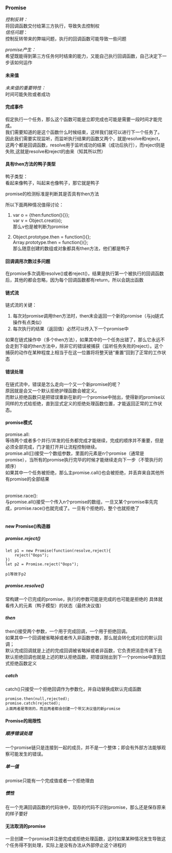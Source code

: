 ### Promise
*控制反转：*<br>
将回调函数交付给第三方执行，导致失去控制权<br>
*信任问题*：<br>
控制反转带来的弊端问题，执行的回调函数可能导致一些问题

*promise产生：*<br>
希望既能得到第三方任务何时结束的能力，又能自己执行回调函数，自己决定下一步该如何运作

#### 未来值
*未来值的重要特性：*<br>
时间可能失败或者成功

#### 完成事件
假定执行一个任务，那么这个函数可能是立即完成也可能是需要一段时间才能完成。<br>
我们需要知道的是这个函数什么时候结束，这样我们就可以进行下一个任务了。<br>
因此我们需要实现监听，而监听执行结果的函数又两个，就是resolve和reject，这两个都是回调函数，resolve用于监听成功的结果（成功后执行），而reject则是失败,这就是resolve和reject的由来（知其所以然）

#### 具有then方法的鸭子类型
鸭子类型：<br>
看起来像鸭子，叫起来也像鸭子，那它就是鸭子<br>

promise的检测标准是判断其是否具有then方法

所以下面两种情况值得讨论：<br>
1. var o = {then:function(){}};<br>
var v = Object.creat(o);<br>
那么v也是被判断为promise

2. Object.prototype.then = function(){};<br>
Array.prototype.then = function(){};<br>
那么随意创建的数组或对象都具有then方法，他们都是鸭子

#### 回调调用次数过多问题
在promise多次调用resolve()或者reject()，结果是执行第一个被执行的回调函数后，其他的都会忽略，因为每个回调函数都有return，所以会跳出函数

#### 链式流
链式流的关键：<br>
1. 每次对promise调用then方法时，then末会返回一个新的promise（与jq链式操作有点类似）
2. 每次执行的结果（返回值）必然可以传入下一个promise中

如果在链式操作中（多个then方法），如果其中的一个任务出错了，那么它永远不会走到下级的then方法中，除非它的错误被捕获（监听任务失败的reject）。这个捕获的动作在某种程度上相当于在这一位置将将整天链“重置”回到了正常的工作状态<br>

#### 错误处理
在链式流中，错误是怎么走向一个又一个新promise的呢？<br>
原因就是会又一个默认拒绝护理函数会被定义。<br>
而默认拒绝函数只是把错误重新在新的一个promise中抛出，使得新的promise以同样的方式给拒绝，直到显式定义的拒绝处理函数位置，才能返回正常的工作状态。<br>


#### promise模式
promise.all:<br>
等待两个或者多个并行/并发的任务都完成才能继续，完成的顺序并不重要，但是必须全部完成，门才能打开并让流程控制继续。<br>
promise.all([])接受一个数组参数，里面的元素是n个promise（通常是promise），当所有的promise执行完毕的时候才能继续走向下一步（不管执行的顺序）<br>
如果其中一个任务被拒绝，那么主promise.call()也会被拒绝，并丢弃来自其他所有promise的全部结果<br><br><br>
promise.race():<br>
与promise.all()接受一个传入n个promise的数组，一旦又某个promise率先完成，promise.race()也就完成了。一旦有个拒绝的，整个也就拒绝了<br><br>


#### new Promise()构造器
##### promise.reject()
```
let p1 = new Promise(function(resolve,reject){
    reject("Oops");
})
let p2 = Promise.reject("Oops");

p1等效于p2
```

##### promise.resolve()
常构建一个已完成的promise，执行的参数可能是完成的也可能是拒绝的
具体就看传入的元素（鸭子模型）的状态（最终决议值）

##### then
then()接受两个参数，一个用于完成回调，一个用于拒绝回调。<br>
如果其中一个回调被省略掉或者传入非函数参数，那么就会转化成对应的默认回调；<br>
默认完成回调就是上述的完成回调被省略掉或者非函数，它负责把消息传递下去<br>
默认拒绝回调也就是上述的默认拒绝函数，把错误抛出到下一个promise中直到显式拒绝函数定义

##### catch
catch()只接受一个拒绝回调作为参数化，并自动替换成默认完成函数
```
promise.then(null,rejected);
promise.catch(rejected);
上面两者是等效的，而且两者都会创建一个带又决议值的新promise
```

#### Promise的局限性
##### 顺序错误处理
一个promise链只是连接到一起的成员，并不是一个整体；即会有外部方法能够观察可能发生的错误。<br>

##### 单一值
promise只能有一个完成值或者一个拒绝理由

##### 惯性
在一个充满回调函数的代码块中，现存的代码不识别promise，那么还是保存原来的样子要好

#### 无法取消的promise
一旦创建一个promise并注册完成或拒绝处理函数，这时如果某种情况发生导致这个任务得不到处理，实际上是没有办法从外部停止这个进程的

